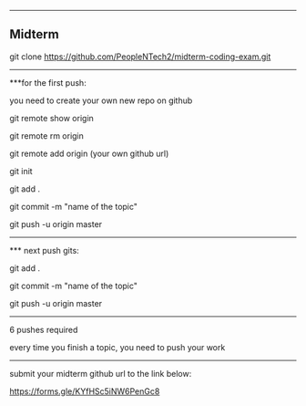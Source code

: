 -----------------------------------------------------------------
Midterm
-----------------------------------------------------------------

git clone https://github.com/PeopleNTech2/midterm-coding-exam.git

-----------------------------------------------------------------

***for the first push:

you need to create your own new repo on github

git remote show origin

git remote rm origin

git remote add origin (your own github url)

git init

git add .

git commit -m "name of the topic"

git push -u origin master

-----------------------------------------------------------------

*** next push gits:

git add .

git commit -m "name of the topic"

git push -u origin master

-----------------------------------------------------------------

6 pushes required

every time you finish a topic, you need to push your work

-----------------------------------------------------------------

submit your midterm github url to the link below:

https://forms.gle/KYfHSc5iNW6PenGc8